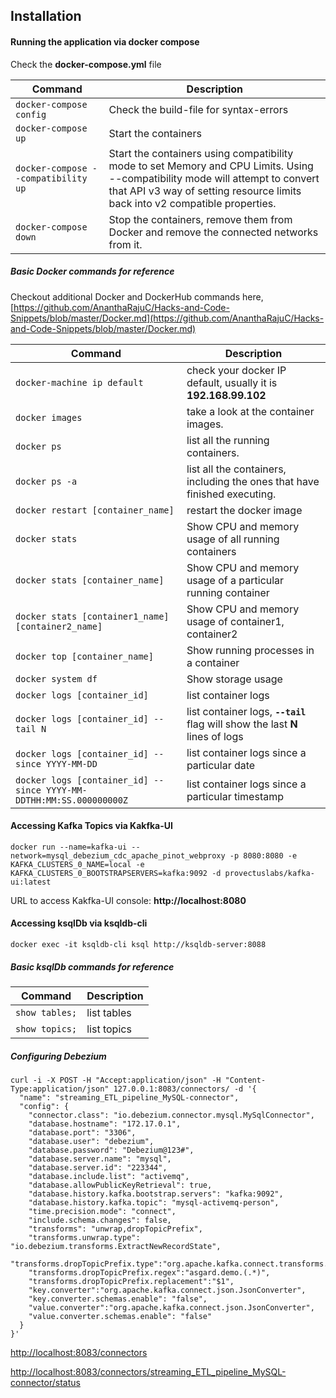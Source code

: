 ## Installation

#### Running the application via docker compose

Check the **docker-compose.yml** file 

|                  Command          |                                             Description                                     |
|-----------------------------------|---------------------------------------------------------------------------------------------| 
|`docker-compose config`            | Check the build-file for syntax-errors	                                                  |
|`docker-compose up`                | Start the containers                                                                        |
|`docker-compose --compatibility up`| Start the containers using compatibility mode to set Memory and CPU Limits. Using --compatibility mode will attempt to convert that API v3 way of setting resource limits back into v2 compatible properties.                  |
|`docker-compose down`	            | Stop the containers, remove them from Docker and remove the connected networks from it.     |

##### Basic Docker commands for reference

Checkout additional Docker and DockerHub commands here, [https://github.com/AnanthaRajuC/Hacks-and-Code-Snippets/blob/master/Docker.md](https://github.com/AnanthaRajuC/Hacks-and-Code-Snippets/blob/master/Docker.md) 

|                           Command                                  |                                     Description                               |
|--------------------------------------------------------------------|-------------------------------------------------------------------------------| 
|`docker-machine ip default`							             | check your docker IP default, usually it is **192.168.99.102**			     |
|`docker images`                                                     | take a look at the container images.                                          |
|`docker ps`                                                         | list all the running containers.                                              |
|`docker ps -a`                                                      | list all the containers, including the ones that have finished executing.     |
|`docker restart [container_name]`							         | restart the docker image			                             		         |
|`docker stats`							                             | Show CPU and memory usage of all running containers                 	         |
|`docker stats [container_name]`						             | Show CPU and memory usage of a particular running container                   |
|`docker stats [container1_name] [container2_name]`			         | Show CPU and memory usage of container1, container2                           |
|`docker top [container_name]`			                             | Show running processes in a container                                         |
|`docker system df`			                                         | Show storage usage                                                            |
|`docker logs [container_id]`			                             | list container logs                                                           |
|`docker logs [container_id] --tail N`                               | list container logs, **`--tail`** flag will show the last **N** lines of logs |   
|`docker logs [container_id] --since YYYY-MM-DD`                     | list container logs since a particular date                                   |
|`docker logs [container_id] --since YYYY-MM-DDTHH:MM:SS.000000000Z` | list container logs since a particular timestamp                              |

#### Accessing Kafka Topics via Kakfka-UI

~~~shell
docker run --name=kafka-ui --network=mysql_debezium_cdc_apache_pinot_webproxy -p 8080:8080 -e KAFKA_CLUSTERS_0_NAME=local -e KAFKA_CLUSTERS_0_BOOTSTRAPSERVERS=kafka:9092 -d provectuslabs/kafka-ui:latest
~~~

URL to access Kakfka-UI console: **http://localhost:8080**  

#### Accessing ksqlDb via ksqldb-cli

~~~shell
docker exec -it ksqldb-cli ksql http://ksqldb-server:8088
~~~

##### Basic ksqlDb commands for reference

|                           Command                  |                                     Description                               |
|----------------------------------------------------|-------------------------------------------------------------------------------| 
|`show tables;`							             | list tables			                                                         |
|`show topics;`                                      | list topics                                                                   |

##### Configuring Debezium

~~~shell
curl -i -X POST -H "Accept:application/json" -H "Content-Type:application/json" 127.0.0.1:8083/connectors/ -d '{
  "name": "streaming_ETL_pipeline_MySQL-connector",
  "config": {
    "connector.class": "io.debezium.connector.mysql.MySqlConnector",
    "database.hostname": "172.17.0.1",
    "database.port": "3306",
    "database.user": "debezium",
    "database.password": "Debezium@123#",
    "database.server.name": "mysql",
	"database.server.id": "223344",
    "database.include.list": "activemq",
	"database.allowPublicKeyRetrieval": true,
	"database.history.kafka.bootstrap.servers": "kafka:9092",
	"database.history.kafka.topic": "mysql-activemq-person",
	"time.precision.mode": "connect",
    "include.schema.changes": false,
    "transforms": "unwrap,dropTopicPrefix",
	"transforms.unwrap.type": "io.debezium.transforms.ExtractNewRecordState",
	"transforms.dropTopicPrefix.type":"org.apache.kafka.connect.transforms.RegexRouter",
	"transforms.dropTopicPrefix.regex":"asgard.demo.(.*)",
	"transforms.dropTopicPrefix.replacement":"$1",
	"key.converter":"org.apache.kafka.connect.json.JsonConverter",
	"key.converter.schemas.enable": "false",
	"value.converter":"org.apache.kafka.connect.json.JsonConverter",
	"value.converter.schemas.enable": "false"
  }
}'
~~~

[http://localhost:8083/connectors](http://localhost:8083/connectors)  

[http://localhost:8083/connectors/streaming_ETL_pipeline_MySQL-connector/status](http://localhost:8083/connectors/streaming_ETL_pipeline_MySQL-connector/status)  


